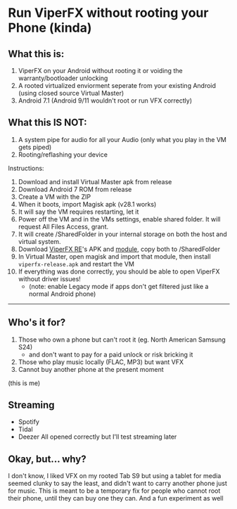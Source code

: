 # Run ViperFX without rooting your Phone (kinda)

## What this is:
1. ViperFX on your Android without rooting it or voiding the warranty/bootloader unlocking
2. A rooted virtualized enviorment seperate from your existing Android (using closed source Virtual Master)
3. Android 7.1 (Android 9/11 wouldn't root or run VFX correctly)

## What this IS NOT:
1. A system pipe for audio for all your Audio (only what you play in the VM gets piped)
2. Rooting/reflashing your device

Instructions:

1. Download and install Virtual Master apk from release
2. Download Android 7 ROM from release
3. Create a VM with the ZIP
4. When it boots, import Magisk apk (v28.1 works)
5. It will say the VM requires restarting, let it
6. Power off the VM and in the VMs settings, enable shared folder. It will request All Files Access, grant.
7. It will create /SharedFolder in your internal storage on both the host and virtual system.
8. Download [ViperFX RE](https://github.com/WSTxda/ViperFX-RE-Releases)'s APK and [module](https://github.com/WSTxda/ViPERFX_RE/releases), copy both to /SharedFolder
9. In Virtual Master, open magisk and import that module, then install `viperfx-release.apk` and restart the VM
10. If everything was done correctly, you should be able to open ViperFX without driver issues!
    - (note: enable Legacy mode if apps don't get filtered just like a normal Android phone)

----

## Who's it for?
1. Those who own a phone but can't root it (eg. North American Samsung S24)
   - and don't want to pay for a paid unlock or risk bricking it
2. Those who play music locally (FLAC, MP3) but want VFX
3. Cannot buy another phone at the present moment

(this is me)

## Streaming
 - Spotify
 - Tidal
 - Deezer
All opened correctly but I'll test streaming later

## Okay, but... why?
I don't know, I liked VFX on my rooted Tab S9 but using a tablet for media seemed clunky to say the least, and didn't want to carry another phone just for music. This is meant to be a temporary fix for people who cannot root their phone, until they can buy one they can. And a fun experiment as well
